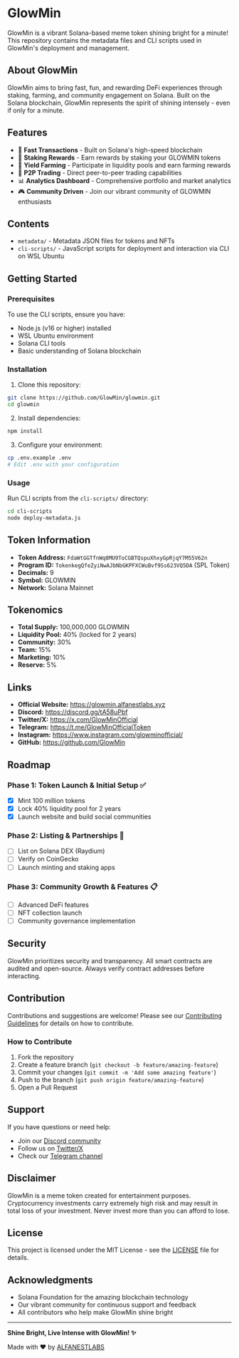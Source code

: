 # GlowMin

GlowMin is a vibrant Solana-based meme token shining bright for a minute!  
This repository contains the metadata files and CLI scripts used in GlowMin's deployment and management.

## About GlowMin

GlowMin aims to bring fast, fun, and rewarding DeFi experiences through staking, farming, and community engagement on Solana. Built on the Solana blockchain, GlowMin represents the spirit of shining intensely - even if only for a minute.

## Features

- 🚀 **Fast Transactions** - Built on Solana's high-speed blockchain
- 💎 **Staking Rewards** - Earn rewards by staking your GLOWMIN tokens
- 🌾 **Yield Farming** - Participate in liquidity pools and earn farming rewards
- 🤝 **P2P Trading** - Direct peer-to-peer trading capabilities
- 📊 **Analytics Dashboard** - Comprehensive portfolio and market analytics
- 🎮 **Community Driven** - Join our vibrant community of GLOWMIN enthusiasts

## Contents

- `metadata/` - Metadata JSON files for tokens and NFTs
- `cli-scripts/` - JavaScript scripts for deployment and interaction via CLI on WSL Ubuntu

## Getting Started

### Prerequisites

To use the CLI scripts, ensure you have:

- Node.js (v16 or higher) installed
- WSL Ubuntu environment
- Solana CLI tools
- Basic understanding of Solana blockchain

### Installation

1. Clone this repository:
```bash
git clone https://github.com/GlowMin/glowmin.git
cd glowmin
```

2. Install dependencies:
```bash
npm install
```

3. Configure your environment:
```bash
cp .env.example .env
# Edit .env with your configuration
```

### Usage

Run CLI scripts from the `cli-scripts/` directory:

```bash
cd cli-scripts
node deploy-metadata.js
```

## Token Information

- **Token Address:** `FdaWtGGTfnWq8MU9ToCGBTQspuXhxyGpRjqY7M55V62n`
- **Program ID:** `TokenkegQfeZyiNwAJbNbGKPFXCWuBvf9Ss623VQ5DA` (SPL Token)
- **Decimals:** 9
- **Symbol:** GLOWMIN
- **Network:** Solana Mainnet

## Tokenomics

- **Total Supply:** 100,000,000 GLOWMIN
- **Liquidity Pool:** 40% (locked for 2 years)
- **Community:** 30%
- **Team:** 15%
- **Marketing:** 10%
- **Reserve:** 5%

## Links

- **Official Website:** https://glowmin.alfanestlabs.xyz
- **Discord:** https://discord.gg/tA58uPbf
- **Twitter/X:** https://x.com/GlowMinOfficial
- **Telegram:** https://t.me/GlowMinOfficialToken
- **Instagram:** https://www.instagram.com/glowminofficial/
- **GitHub:** https://github.com/GlowMin

## Roadmap

### Phase 1: Token Launch & Initial Setup ✅
- [x] Mint 100 million tokens
- [x] Lock 40% liquidity pool for 2 years
- [x] Launch website and build social communities

### Phase 2: Listing & Partnerships 🚧
- [ ] List on Solana DEX (Raydium)
- [ ] Verify on CoinGecko
- [ ] Launch minting and staking apps

### Phase 3: Community Growth & Features 📋
- [ ] Advanced DeFi features
- [ ] NFT collection launch
- [ ] Community governance implementation

## Security

GlowMin prioritizes security and transparency. All smart contracts are audited and open-source. Always verify contract addresses before interacting.

## Contribution

Contributions and suggestions are welcome! Please see our [Contributing Guidelines](CONTRIBUTING.md) for details on how to contribute.

### How to Contribute

1. Fork the repository
2. Create a feature branch (`git checkout -b feature/amazing-feature`)
3. Commit your changes (`git commit -m 'Add some amazing feature'`)
4. Push to the branch (`git push origin feature/amazing-feature`)
5. Open a Pull Request

## Support

If you have questions or need help:

- Join our [Discord community](https://discord.gg/tA58uPbf)
- Follow us on [Twitter/X](https://x.com/GlowMinOfficial)
- Check our [Telegram channel](https://t.me/GlowMinOfficialToken)

## Disclaimer

GlowMin is a meme token created for entertainment purposes. Cryptocurrency investments carry extremely high risk and may result in total loss of your investment. Never invest more than you can afford to lose.

## License

This project is licensed under the MIT License - see the [LICENSE](LICENSE) file for details.

## Acknowledgments

- Solana Foundation for the amazing blockchain technology
- Our vibrant community for continuous support and feedback
- All contributors who help make GlowMin shine bright

---

**Shine Bright, Live Intense with GlowMin! ✨**

Made with ❤️ by [ALFANESTLABS](https://alfanestlabs.xyz)
